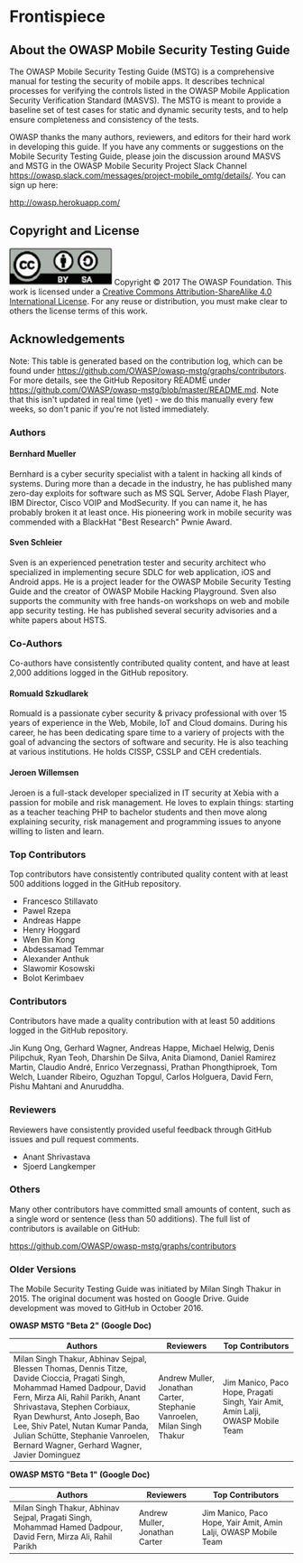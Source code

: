 # Frontispiece

## About the OWASP Mobile Security Testing Guide

The OWASP Mobile Security Testing Guide (MSTG) is a comprehensive manual for testing the security of mobile apps. It describes technical processes for verifying the controls listed in the OWASP Mobile Application Security Verification Standard (MASVS). The MSTG is meant to provide a baseline set of test cases for static and dynamic security tests, and to help ensure completeness and consistency of the tests.

OWASP thanks the many authors, reviewers, and editors for their hard work in developing this guide. If you have any comments or suggestions on the Mobile Security Testing Guide, please join the discussion around MASVS and MSTG in the OWASP Mobile Security Project Slack Channel https://owasp.slack.com/messages/project-mobile_omtg/details/. You can sign up here:

http://owasp.herokuapp.com/

## Copyright and License

![license](Images/license.png)
Copyright © 2017 The OWASP Foundation. This work is licensed under a [Creative Commons Attribution-ShareAlike 4.0 International License](https://creativecommons.org/licenses/by-sa/4.0/). For any reuse or distribution, you must make clear to others the license terms of this work.

## Acknowledgements

Note: This table is generated based on the contribution log, which can be found under https://github.com/OWASP/owasp-mstg/graphs/contributors. For more details, see the GitHub Repository README under https://github.com/OWASP/owasp-mstg/blob/master/README.md. Note that this isn't updated in real time (yet) - we do this manually every few weeks, so don't panic if you're not listed immediately.

### Authors

#### Bernhard Mueller

Bernhard is a cyber security specialist with a talent in hacking all kinds of systems. During more than a decade in the industry, he has published many zero-day exploits for software such as MS SQL Server, Adobe Flash Player, IBM Director, Cisco VOIP and ModSecurity. If you can name it, he has probably broken it at least once. His pioneering work in mobile security was commended with a BlackHat "Best Research" Pwnie Award.

#### Sven Schleier

Sven is an experienced penetration tester and security architect who specialized in implementing secure SDLC for web application, iOS and Android apps. He is a project leader for the OWASP Mobile Security Testing Guide and the creator of OWASP Mobile Hacking Playground. Sven also supports the community with free hands-on workshops on web and mobile app security testing. He has published several security advisories and a white papers about HSTS.

### Co-Authors

Co-authors have consistently contributed quality content, and have at least 2,000 additions logged in the GitHub repository.

#### Romuald Szkudlarek

Romuald is a passionate cyber security & privacy professional with over 15 years of experience in the Web, Mobile, IoT and Cloud domains. During his career, he has been dedicating spare time to a variery of projects with the goal of advancing the sectors of software and security. He is also teaching at various institutions. He holds CISSP, CSSLP and CEH credentials.

#### Jeroen Willemsen

Jeroen is a full-stack developer specialized in IT security at Xebia with a passion for mobile and risk management. He loves to explain things: starting as a teacher teaching PHP to bachelor students and then move along explaining security, risk management and programming issues to anyone willing to listen and learn.

### Top Contributors

Top contributors have consistently contributed quality content with at least 500 additions logged in the GitHub repository.

- Francesco Stillavato
- Pawel Rzepa
- Andreas Happe
- Henry Hoggard
- Wen Bin Kong
- Abdessamad Temmar
- Alexander Anthuk
- Slawomir Kosowski
- Bolot Kerimbaev

### Contributors

Contributors have made a quality contribution with at least 50 additions logged in the GitHub repository.

Jin Kung Ong, Gerhard Wagner, Andreas Happe, Michael Helwig, Denis Pilipchuk, Ryan Teoh,  Dharshin De Silva, Anita Diamond, Daniel Ramirez Martin, Claudio André, Enrico Verzegnassi, Prathan Phongthiproek, Tom Welch, Luander Ribeiro, Oguzhan Topgul, Carlos Holguera, David Fern, Pishu Mahtani and Anuruddha.

### Reviewers

Reviewers have consistently provided useful feedback through GitHub issues and pull request comments.

- Anant Shrivastava
- Sjoerd Langkemper

### Others

Many other contributors have committed small amounts of content, such as a single word or sentence (less than 50 additions). The full list of contributors is available on GitHub:

https://github.com/OWASP/owasp-mstg/graphs/contributors

### Older Versions

The Mobile Security Testing Guide was initiated by Milan Singh Thakur in 2015. The original document was hosted on Google Drive. Guide development was moved to GitHub in October 2016.

**OWASP MSTG "Beta 2" (Google Doc)**

| Authors | Reviewers | Top Contributors |
| --- | --- | --- |
| Milan Singh Thakur, Abhinav Sejpal, Blessen Thomas, Dennis Titze, Davide Cioccia, Pragati Singh, Mohammad Hamed Dadpour, David Fern, Mirza Ali, Rahil Parikh, Anant Shrivastava, Stephen Corbiaux, Ryan Dewhurst, Anto Joseph, Bao Lee, Shiv Patel, Nutan Kumar Panda, Julian Schütte, Stephanie Vanroelen, Bernard Wagner, Gerhard Wagner, Javier Dominguez | Andrew Muller, Jonathan Carter, Stephanie Vanroelen, Milan Singh Thakur  | Jim Manico, Paco Hope, Pragati Singh, Yair Amit, Amin Lalji, OWASP Mobile Team|

**OWASP MSTG "Beta 1" (Google Doc)**

| Authors | Reviewers | Top Contributors |
| --- | --- | --- |
| Milan Singh Thakur, Abhinav Sejpal, Pragati Singh, Mohammad Hamed Dadpour, David Fern, Mirza Ali, Rahil Parikh | Andrew Muller, Jonathan Carter | Jim Manico, Paco Hope, Yair Amit, Amin Lalji, OWASP Mobile Team  |
